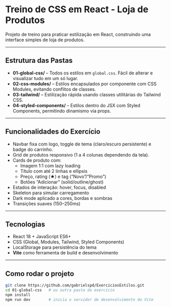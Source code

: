 # Treino de CSS em React - Loja de Produtos

Projeto de treino para praticar estilização em React, construindo uma interface simples de loja de produtos.

---

## Estrutura das Pastas

- **01-global-css/** – Todos os estilos em `global.css`. Fácil de alterar e visualizar tudo em um só lugar.  
- **02-css-modules/** – Estilos encapsulados por componente com CSS Modules, evitando conflitos de classes.  
- **03-tailwind/** – Estilização rápida usando classes utilitárias do Tailwind CSS.  
- **04-styled-components/** – Estilos dentro do JSX com Styled Components, permitindo dinamismo via props.

---

## Funcionalidades do Exercício

- Navbar fixa com logo, toggle de tema (claro/escuro persistente) e badge do carrinho.  
- Grid de produtos responsivo (1 a 4 colunas dependendo da tela).  
- Cards de produto com:
  - Imagem 1:1 com lazy loading
  - Título com até 2 linhas e ellipsis
  - Preço, rating (★) e tag (“Novo”/“Promo”)  
  - Botões “Adicionar” (solid/outline/ghost)  
- Estados de interação: hover, focus, disabled  
- Skeleton para simular carregamento  
- Dark mode aplicado a cores, bordas e sombras  
- Transições suaves (150–250ms)

---

## Tecnologias

- React 18 + JavaScript ES6+  
- CSS (Global, Modules, Tailwind, Styled Components)  
- LocalStorage para persistência do tema  
- **Vite** como ferramenta de build e desenvolvimento

---

## Como rodar o projeto

```bash
git clone https://github.com/gabrielspd/ExerciciosEstilos.git
cd 01-global-css   # ou outra pasta do exercício
npm install
npm run dev        # inicia o servidor de desenvolvimento do Vite

